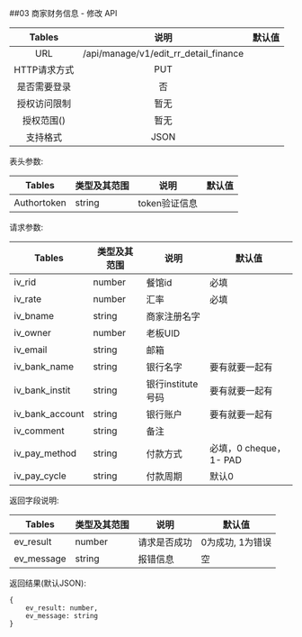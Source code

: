 ##03 商家财务信息 - 修改 API


|  Tables  |                  说明                   | 默认值  |
| :------: | :-----------------------------------: | :--: |
|   URL    | /api/manage/v1/edit_rr_detail_finance |      |
| HTTP请求方式 |                  PUT                  |      |
|  是否需要登录  |                   否                   |      |
|  授权访问限制  |                  暂无                   |      |
|  授权范围()  |                  暂无                   |      |
|   支持格式   |                 JSON                  |      |


表头参数:

| Tables      | 类型及其范围 | 说明        | 默认值  |
| ----------- | ------ | --------- | ---- |
| Authortoken | string | token验证信息 |      |

请求参数:


| Tables          | 类型及其范围 | 说明             | 默认值                 |
| --------------- | ------ | -------------- | ------------------- |
| iv_rid          | number | 餐馆id           | 必填                  |
| iv_rate         | number | 汇率             | 必填                  |
| iv_bname        | string | 商家注册名字         |                     |
| iv_owner        | number | 老板UID          |                     |
| iv_email        | string | 邮箱             |                     |
| iv_bank_name    | string | 银行名字           | 要有就要一起有             |
| iv_bank_instit  | string | 银行institute 号码 | 要有就要一起有             |
| iv_bank_account | string | 银行账户           | 要有就要一起有             |
| iv_comment      | string | 备注             |                     |
| iv_pay_method   | string | 付款方式           | 必填，0 cheque， 1- PAD |
| iv_pay_cycle    | string | 付款周期           | 默认0                 |



返回字段说明:

| Tables     | 类型及其范围 | 说明     | 默认值        |
| ---------- | ------ | ------ | ---------- |
| ev_result  | number | 请求是否成功 | 0为成功, 1为错误 |
| ev_message | string | 报错信息   | 空          |

返回结果(默认JSON):
```
{
    ev_result: number,
    ev_message: string
}
```